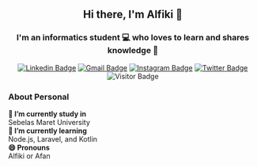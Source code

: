 <h2 align="center">
  Hi there, I'm Alfiki 👋
</h2>

<h3 align="center">
I'm an informatics student 💻 who loves to learn and shares knowledge 📖
</h3> 

<div align="center">  

  [![Linkedin Badge](https://img.shields.io/badge/-LinkedIn-blue?logo=Linkedin&logoColor=white&link=https://www.linkedin.com/in/alfiki/)](https://www.linkedin.com/in/alfiki/) 
  [![Gmail Badge](https://img.shields.io/badge/-Gmail-red?logo=Gmail&logoColor=white&link=mailto:alfiki.diastama@gmail.com)](mailto:alfiki.diastama@gmail.com)
  [![Instagram Badge](https://img.shields.io/badge/-Instagram-purple?logo=instagram&logoColor=white&link=https://instagram.com/alfikiafan/)](https://instagram.com/alfikiafan)
  [![Twitter Badge](https://img.shields.io/badge/-Twitter-blue?logo=twitter&logoColor=white&link=https://twitter.com/alfikiafan/)](https://twitter.com/alfikiafan)
  ![Visitor Badge](https://visitor-badge.laobi.icu/badge?page_id=alfikiafan)  

</div>

### About Personal
**🔭 I’m currently study in**  
Sebelas Maret University  
**🌱 I’m currently learning**  
Node.js, Laravel, and Kotlin  
**😄 Pronouns**  
Alfiki or Afan  
